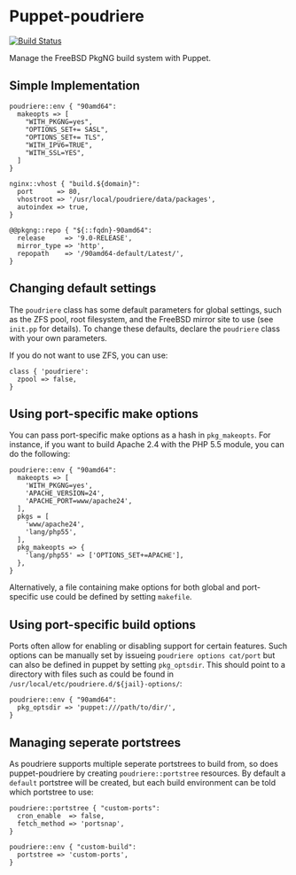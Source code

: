 # Puppet-poudriere

[![Build Status](https://travis-ci.org/xaque208/puppet-poudriere.png)](https://travis-ci.org/xaque208/puppet-poudriere)

Manage the FreeBSD PkgNG build system with Puppet.

## Simple Implementation

```Puppet
poudriere::env { "90amd64":
  makeopts => [
    "WITH_PKGNG=yes",
    "OPTIONS_SET+= SASL",
    "OPTIONS_SET+= TLS",
    "WITH_IPV6=TRUE",
    "WITH_SSL=YES",
  ]
}

nginx::vhost { "build.${domain}":
  port      => 80,
  vhostroot => '/usr/local/poudriere/data/packages',
  autoindex => true,
}

@@pkgng::repo { "${::fqdn}-90amd64":
  release     => '9.0-RELEASE',
  mirror_type => 'http',
  repopath    => '/90amd64-default/Latest/',
}
```

## Changing default settings

The `poudriere` class has some default parameters for global settings, such as the ZFS pool, root filesystem, and the FreeBSD mirror site to use (see `init.pp` for details). To change these defaults, declare the `poudriere` class with your own parameters.

If you do not want to use ZFS, you can use:

```Puppet
class { 'poudriere':
  zpool => false,
}
```

## Using port-specific make options

You can pass port-specific make options as a hash in `pkg_makeopts`. For instance, if you want to build Apache 2.4 with the PHP 5.5 module, you can do the following:

```Puppet
poudriere::env { "90amd64":
  makeopts => [
    'WITH_PKGNG=yes',
    'APACHE_VERSION=24',
    'APACHE_PORT=www/apache24',
  ],
  pkgs = [
    'www/apache24',
    'lang/php55',
  ],
  pkg_makeopts => {
    'lang/php55' => ['OPTIONS_SET+=APACHE'],
  },
}
```

Alternatively, a file containing make options for both global and port-specific use could be defined by setting `makefile`.

## Using port-specific build options

Ports often allow for enabling or disabling support for certain features. Such options can be manually set by issueing `poudriere options cat/port` but can also be defined in puppet by setting `pkg_optsdir`. This should point to a directory with files such as could be found in `/usr/local/etc/poudriere.d/${jail}-options/`:

```Puppet
poudriere::env { "90amd64":
  pkg_optsdir => 'puppet:///path/to/dir/',
}
```

## Managing seperate portstrees

As poudriere supports multiple seperate portstrees to build from, so does puppet-poudriere by creating `poudriere::portstree` resources. By default a `default` portstree will be created, but each build environment can be told which portstree to use:
```Puppet
poudriere::portstree { "custom-ports":
  cron_enable  => false,
  fetch_method => 'portsnap',
}

poudriere::env { "custom-build":
  portstree => 'custom-ports',
}
```
